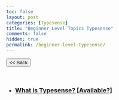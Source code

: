 ```yaml
---
toc: false
layout: post
categories: [Typesense]
title: "Beginner Level Topics Typesense"
comments: false
hidden: true
permalink: /beginner-level-typesense/
---
```


<button class="back-button" onclick="window.history.back()"><< Back</button>


<br>

<ul>
<li><h3><a href="/Article-topics-selection/what-is-typesense/">What is Typesense? [Available?]</a></h3>
